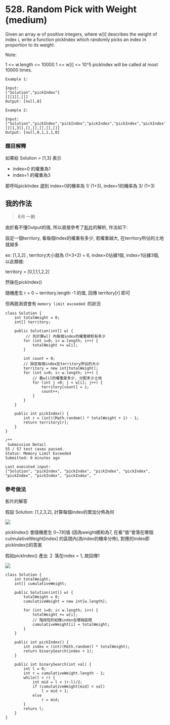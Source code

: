 # 528. Random Pick with Weight (medium)

Given an array w of positive integers, where w[i] describes the weight of index i, write a function pickIndex which randomly picks an index in proportion to its weight.

Note:

1 <= w.length <= 10000
1 <= w[i] <= 10^5
pickIndex will be called at most 10000 times.

```
Example 1:

Input: 
["Solution","pickIndex"]
[[[1]],[]]
Output: [null,0]
```

```
Example 2:

Input: 
["Solution","pickIndex","pickIndex","pickIndex","pickIndex","pickIndex"]
[[[1,3]],[],[],[],[],[]]
Output: [null,0,1,1,1,0]
```

### 題目解釋

如果給 Solution = [1,3] 表示 
* index=0 的權重為1
* index=1 的權重為3

那呼叫pickIndex 選到 index=0的機率為 1/ (1+3), index=1的機率為 3/ (1+3)


## 我的作法

> 6/6 一刷


由於看不懂Output的值, 所以直接參考了[影片](https://www.youtube.com/watch?v=v-_aEMtgnkI)的解析, 作法如下:

設定一個territory, 看每個index的權重有多少, 若權重越大, 在territory所佔的土地就越多

ex:  [1,3,2] , territory大小就為 (1+3+2) = 6, index=0佔據1個, index=1佔據3個, 以此類推:

territory = [0,1,1,1,2,2]

然後在pickIndex()

隨機產生 r = 0 ~ territory.length -1 的值, 回傳 territory[r] 即可


但再跑測資會有 `memory limit exceeded `的狀況

```java=
class Solution {
    int totalWeight = 0;
    int[] territory;
        
    public Solution(int[] w) {
         // 先計算w[] 內每個index的權重總和有多少  
        for (int i=0; i< w.length; i++) {
            totalWeight += w[i];
        }
        
        int count = 0;
        // 設定每個index在territory所佔的大小
        territory = new int[totalWeight]; 
        for (int i=0; i< w.length; i++) {
            // 看w[i]的權重是多少, 分配多少土地
            for (int j =0; j < w[i]; j++) {
                territory[count] = i;
                count++;
            }
        }
    }
    
    public int pickIndex() {
        int r = (int)(Math.random() * totalWeight + 1) - 1;
        return territory[r];
    }
}
```

```
/**
 Submission Detail
55 / 57 test cases passed.
Status: Memory Limit Exceeded
Submitted: 0 minutes ago

Last executed input:
["Solution", "pickIndex", "pickIndex", "pickIndex", "pickIndex", "pickIndex", "pickIndex", "pickIndex", "
```

### 參考做法

影片的解答

假設 Solution: [1,2,3,2], 計算每個index的累加分佈為何

![](https://i.imgur.com/016VGg8.png)

pickIndex() 會隨機產生 0~7的值 (因為weight總和為7, 在看"值"會落在哪個culmulativeWeight[index] 的區間內(為index的機率分佈), 對應的index即 pickIndex()的答案

假如pickIndex() 產出 ２
落在index = 1,
故回傳1

![](https://i.imgur.com/qd6RcYy.png)


```java=
class Solution {
    int totalWeight;
    int[] cumulativeWeight;
        
    public Solution(int[] w) {
        totalWeight = 0;
        cumulativeWeight = new int[w.length];
        
        for (int i=0; i< w.length; i++) {
            totalWeight += w[i];
            // 階段性的紀錄index在哪個區間
            cumulativeWeight[i] = totalWeight;
        }
    }
    
    public int pickIndex() {
        int index = (int)(Math.random() * totalWeight);
        return binarySearch(index + 1);
    }
                          
    public int binarySearch(int val) {
        int l = 0;
        int r = cumulativeWeight.length - 1;
        while(l < r) {
            int mid = l + (r-l)/2;
            if (cumulativeWeight[mid] < val)
                l = mid + 1;
            else
                r = mid;
        }
        return l;
    }
}
```
